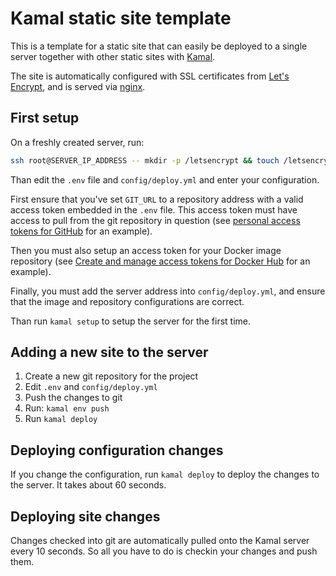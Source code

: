 # Kamal static site template

This is a template for a static site that can easily be deployed to a single server together with other static sites with [Kamal](https://kamal-deploy.org/).

The site is automatically configured with SSL certificates from [Let's Encrypt](https://letsencrypt.org/), and is served via [nginx](https://nginx.org/).

## First setup

On a freshly created server, run:

```sh
ssh root@SERVER_IP_ADDRESS -- mkdir -p /letsencrypt && touch /letsencrypt/acme.json && chmod 600 /letsencrypt/acme.json
```

Than edit the `.env` file and `config/deploy.yml` and enter your configuration.

First ensure that you've set `GIT_URL` to a repository address with a valid access token embedded in the `.env` file. This access token must have access to pull from the git repository in question (see [personal access tokens for GitHub](https://docs.github.com/en/authentication/keeping-your-account-and-data-secure/managing-your-personal-access-tokens) for an example).

Then you must also setup an access token for your Docker image repository (see [Create and manage access tokens for Docker Hub](https://docs.docker.com/security/for-developers/access-tokens/) for an example).

Finally, you must add the server address into `config/deploy.yml`, and ensure that the image and repository configurations are correct.

Than run `kamal setup` to setup the server for the first time.

## Adding a new site to the server

1. Create a new git repository for the project
2. Edit `.env` and `config/deploy.yml`
3. Push the changes to git
4. Run: `kamal env push`
5. Run `kamal deploy`

## Deploying configuration changes

If you change the configuration, run `kamal deploy` to deploy the changes to the server. It takes about 60 seconds.

## Deploying site changes

Changes checked into git are automatically pulled onto the Kamal server every 10 seconds. So all you have to do is checkin your changes and push them.
